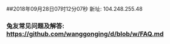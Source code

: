 ##2018年09月28日07时12分07秒 新址: 104.248.255.48
### 兔友常见问题及解答: https://github.com/wanggonging/d/blob/w/FAQ.md
